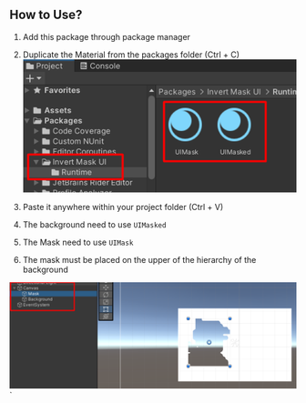 ## How to Use?

1. Add this package through package manager
1. Duplicate the Material from the packages folder (Ctrl + C)
![Alt text](Docs/matpath.png)

1. Paste it anywhere within your project folder (Ctrl + V)
1. The background need to use `UIMasked`
1. The Mask need to use `UIMask`
1. The mask must be placed on the upper of the hierarchy of the background

![Alt text](Docs/hierarchy.png)`





